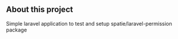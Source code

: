 ## About this project

Simple laravel application to test and setup spatie/laravel-permission package

